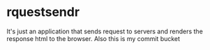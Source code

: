 # rquestsendr
It's just an application that sends request to servers and renders the response html to the browser.
Also this is my commit bucket
